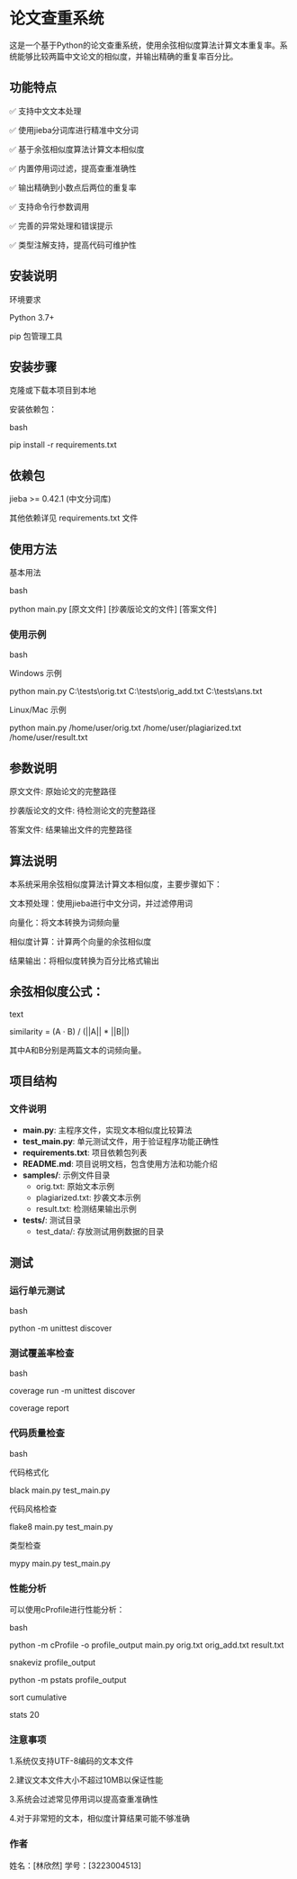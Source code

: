 # 论文查重系统

这是一个基于Python的论文查重系统，使用余弦相似度算法计算文本重复率。系统能够比较两篇中文论文的相似度，并输出精确的重复率百分比。

## 功能特点
✅ 支持中文文本处理

✅ 使用jieba分词库进行精准中文分词

✅ 基于余弦相似度算法计算文本相似度

✅ 内置停用词过滤，提高查重准确性

✅ 输出精确到小数点后两位的重复率

✅ 支持命令行参数调用

✅ 完善的异常处理和错误提示

✅ 类型注解支持，提高代码可维护性

## 安装说明

环境要求

Python 3.7+

pip 包管理工具

## 安装步骤

克隆或下载本项目到本地

安装依赖包：

bash

pip install -r requirements.txt

## 依赖包
jieba >= 0.42.1 (中文分词库)

其他依赖详见 requirements.txt 文件

## 使用方法
基本用法

bash

python main.py [原文文件] [抄袭版论文的文件] [答案文件]

### 使用示例

bash

 Windows 示例

python main.py C:\tests\orig.txt C:\tests\orig_add.txt C:\tests\ans.txt

 Linux/Mac 示例

python main.py /home/user/orig.txt /home/user/plagiarized.txt /home/user/result.txt

## 参数说明

原文文件: 原始论文的完整路径

抄袭版论文的文件: 待检测论文的完整路径

答案文件: 结果输出文件的完整路径

## 算法说明
本系统采用余弦相似度算法计算文本相似度，主要步骤如下：

文本预处理：使用jieba进行中文分词，并过滤停用词

向量化：将文本转换为词频向量

相似度计算：计算两个向量的余弦相似度

结果输出：将相似度转换为百分比格式输出

## 余弦相似度公式：
text

similarity = (A · B) / (||A|| * ||B||)

其中A和B分别是两篇文本的词频向量。

## 项目结构

### 文件说明
- **main.py**: 主程序文件，实现文本相似度比较算法
- **test_main.py**: 单元测试文件，用于验证程序功能正确性
- **requirements.txt**: 项目依赖包列表
- **README.md**: 项目说明文档，包含使用方法和功能介绍
- **samples/**: 示例文件目录
  - orig.txt: 原始文本示例
  - plagiarized.txt: 抄袭文本示例
  - result.txt: 检测结果输出示例
- **tests/**: 测试目录
  - test_data/: 存放测试用例数据的目录

## 测试

### 运行单元测试

bash

python -m unittest discover

### 测试覆盖率检查
bash

coverage run -m unittest discover

coverage report

### 代码质量检查

bash

代码格式化

black main.py test_main.py

代码风格检查

flake8 main.py test_main.py

类型检查

mypy main.py test_main.py

### 性能分析

可以使用cProfile进行性能分析：

bash

python -m cProfile -o profile_output main.py orig.txt orig_add.txt result.txt

snakeviz profile_output

python -m pstats profile_output

sort cumulative  

stats 20

### 注意事项

1.系统仅支持UTF-8编码的文本文件

2.建议文本文件大小不超过10MB以保证性能

3.系统会过滤常见停用词以提高查重准确性

4.对于非常短的文本，相似度计算结果可能不够准确

### 作者
姓名：[林欣然]
学号：[3223004513]


